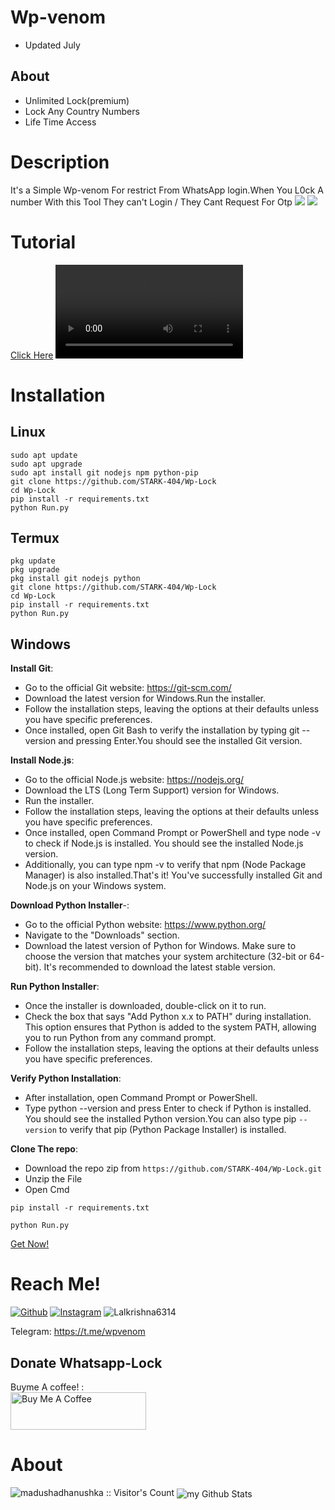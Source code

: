 #  Wp-venom
- Updated July

## About
- Unlimited Lock(premium)
- Lock Any Country Numbers
- Life Time Access
# Description
It's a Simple Wp-venom  For restrict From  WhatsApp login.When You L0ck A number With this Tool They can't Login / They Cant Request For Otp
![](https://raw.githubusercontent.com/STARK-404/Whatsapp-Lock/main/images/l0ck.jpg)
![](https://raw.githubusercontent.com/STARK-404/Whatsapp-Lock/main/images/Screenshot_2024-04-17-08-01-25-928_com.whatsapp~2.jpg)

# Tutorial


<a href='https://mrstarkstore.000webhostapp.com/Tutorial.mp4'>Click Here</a>
<video src='https://mrstarkstore.000webhostapp.com/Tutorial.mp4'> </video>

# Installation
## Linux
```
sudo apt update 
sudo apt upgrade
sudo apt install git nodejs npm python-pip
git clone https://github.com/STARK-404/Wp-Lock
cd Wp-Lock
pip install -r requirements.txt
python Run.py
```
## Termux
```
pkg update 
pkg upgrade 
pkg install git nodejs python
git clone https://github.com/STARK-404/Wp-Lock
cd Wp-Lock
pip install -r requirements.txt
python Run.py
```
## Windows
**Install Git**:
- Go to the official Git website: https://git-scm.com/
- Download the latest version for Windows.Run the installer.
- Follow the installation steps, leaving the options at their defaults unless you have specific preferences.
- Once installed, open Git Bash to verify the installation by typing git --version and pressing Enter.You should see the installed Git version.
  
**Install Node.js**:
- Go to the official Node.js website: https://nodejs.org/
- Download the LTS (Long Term Support) version for Windows.
- Run the installer.
- Follow the installation steps, leaving the options at their defaults unless you have specific preferences.
- Once installed, open Command Prompt or PowerShell and type node -v to check if Node.js is installed. You should see the installed Node.js version.
- Additionally, you can type npm -v to verify that npm (Node Package Manager) is also installed.That's it! You've successfully installed Git and Node.js on your Windows system.
  
**Download Python Installer**-:

- Go to the official Python website: https://www.python.org/
- Navigate to the "Downloads" section.
- Download the latest version of Python for Windows. Make sure to choose the version that matches your system architecture (32-bit or 64-bit). It's recommended to download the latest stable version.
  
**Run Python Installer**:

- Once the installer is downloaded, double-click on it to run.
- Check the box that says "Add Python x.x to PATH" during installation. This option ensures that Python is added to the system PATH, allowing you to run Python from any command prompt.
- Follow the installation steps, leaving the options at their defaults unless you have specific preferences.

**Verify Python Installation**:

- After installation, open Command Prompt or PowerShell.
- Type python --version and press Enter to check if Python is installed. You should see the installed Python version.You can also type pip `--version` to verify that pip (Python Package Installer) is installed.

**Clone The repo**:
- Download the repo zip from
`https://github.com/STARK-404/Wp-Lock.git`
- Unzip the File
- Open Cmd

  
``pip install -r requirements.txt``


  ``python Run.py``
  

<a href='mailto:unknownshooter509@gmail.com?Subject=Lock!'>Get Now!</a>

# Reach Me!
<a href="https://github.com/STARK-404/"><img title="Github" src="https://img.shields.io/badge/STARK-404-brightgreen?style=for-the-badge&logo=github"></a>
<a href="https://www.instagram.com/la1uuuuu/" target="_blank"><img src="https://img.shields.io/badge/Instagram-%23E4405F.svg?&style=flat-square&logo=instagram&logoColor=white" alt="Instagram"></a>
<img src="https://img.shields.io/twitter/follow/Lalkrishna6314?logo=twitter&r&style=for-the-badge" alt="Lalkrishna6314" />
<div id='badge'>

Telegram: https://t.me/wpvenom

## Donate Whatsapp-Lock

Buyme A coffee! :
<br>
<a href="https://www.buymeacoffee.com/mrstarkin" target="_blank"><img src="https://cdn.buymeacoffee.com/buttons/v2/default-yellow.png" alt="Buy Me A Coffee" style="height: 60px !important;width: 217px !important;" ></a>

# About 
<img src="https://profile-counter.glitch.me/{STARK-404}/count.svg" alt="madushadhanushka :: Visitor's Count" />
<img align="center" src="https://github-readme-stats.vercel.app/api?username=STARK-404&include_all_commits=true&count_private=true&show_icons=true&line_height=20&title_color=2B5BBD&icon_color=1124BB&text_color=A1A1A1&bg_color=0,000000,130F40" alt="my Github Stats"/>
